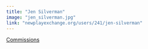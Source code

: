 ```yaml
---
title: "Jen Silverman"
image: "jen_silverman.jpg"
link: "newplayexchange.org/users/241/jen-silverman"
---
```


[Commissions](/programs/commissions)